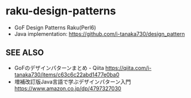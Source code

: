 # raku-design-patterns

* GoF Design Patterns Raku(Perl6)
* Java implementation: <https://github.com/i-tanaka730/design_pattern>

## SEE ALSO

* GoFのデザインパターンまとめ - Qiita <https://qiita.com/i-tanaka730/items/c63c6c22abd1477e0ba0>
* 増補改訂版Java言語で学ぶデザインパターン入門 <https://www.amazon.co.jp/dp/4797327030>
